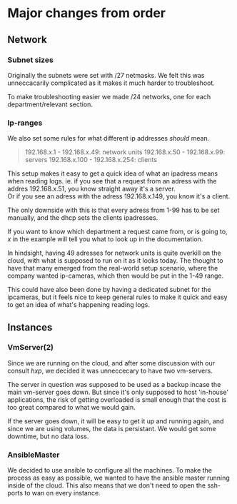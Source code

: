 # Major changes from order

## Network

### Subnet sizes
<spellcheck>
Originally the subnets were set with /27 netmasks.  
We felt this was unneccacarily complicated as it makes it much harder to troubleshoot.
  
To make troubleshooting easier we made /24 networks, one for each department/relevant section.

### Ip-ranges
We also set some rules for what different ip addresses _should_ mean.
> 192.168.x.1 - 192.168.x.49: network units
> 192.168.x.50 - 192.168.x.99: servers
> 192.168.x.100 - 192.168.x.254: clients
  
This setup makes it easy to get a quick idea of what an ipadress means when reading logs.
ie. if you see that a request from an adress with the addres 192.168.x.51, you know straight away it's a server.  
Or if you see an adress with the adress 192.168.x.149, you know it's a client.
  
The only downside with this is that every adress from 1-99 has to be set manually, and the dhcp sets the clients ipadresses.
  

If you want to know which department a request came from, or is going to,
_x_ in the example will tell you what to look up in the documentation.
  
In hindsight, having 49 adresses for network units is quite overkill on the cloud, with what is supposed to run on it as it looks today.
The thought to have that many emerged from the real-world setup scenario, 
where the company wanted ip-cameras, which then would be put in the 1-49 range.
  
This could have also been done by having a dedicated subnet for the ipcameras, 
but it feels nice to keep general rules to make it quick and easy to get an idea of what's happening reading logs.

## Instances

### VmServer(2)
Since we are running on the cloud, and after some discussion with our consult _hxp_, 
we decided it was unneccecary to have two vm-servers.  
  
The server in question was supposed to be used as a backup incase the main vm-server goes down.
But since it's only supposed to host 'in-house' applications, 
the risk of getting overloaded is small enough that the cost is too great compared to what we would gain.
  
If the server goes down, it will be easy to get it up and running again, and since we are using volumes, 
the data is persistant. We would get some downtime, but no data loss.

### AnsibleMaster

We decided to use ansible to configure all the machines.
To make the process as easy as possible, we wanted to have the ansible master running inside of the cloud. 
This also means that we don't need to open the ssh-ports to wan on every instance.

